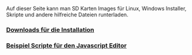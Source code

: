 Auf dieser Seite kann man SD Karten Images für Linux, Windows Installer, Skripte und andere hilfreiche Dateien runterladen.

### [Downloads für die Installation](/?page_id=2563&lang=de)

### [Beispiel Scripte für den Javascript Editor](/?page_id=2786&lang=de)